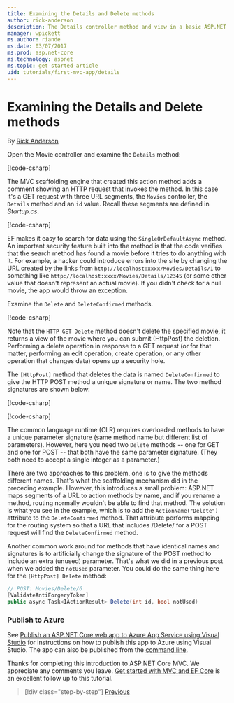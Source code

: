 ```yaml
---
title: Examining the Details and Delete methods
author: rick-anderson
description: The Details controller method and view in a basic ASP.NET Core MVC app.
manager: wpickett
ms.author: riande
ms.date: 03/07/2017
ms.prod: asp.net-core
ms.technology: aspnet
ms.topic: get-started-article
uid: tutorials/first-mvc-app/details
---
```

# Examining the Details and Delete methods

By [Rick Anderson](https://twitter.com/RickAndMSFT)

Open the Movie controller and examine the `Details` method:

[!code-csharp[](start-mvc/sample/MvcMovie/Controllers/MoviesController.cs?name=snippet_details)]

The MVC scaffolding engine that created this action method adds a comment showing an HTTP request that invokes the method. In this case it's a GET request with three URL segments, the `Movies` controller, the `Details` method and an `id` value. Recall these segments are defined in *Startup.cs*.

[!code-csharp[](start-mvc/sample/MvcMovie/Startup.cs?highlight=5&name=snippet_1)]

EF makes it easy to search for data using the `SingleOrDefaultAsync` method. An important security feature built into the method is that the code verifies that the search method has found a movie before it tries to do anything with it. For example, a hacker could introduce errors into the site by changing the URL created by the links from `http://localhost:xxxx/Movies/Details/1` to something like  `http://localhost:xxxx/Movies/Details/12345` (or some other value that doesn't represent an actual movie). If you didn't check for a null movie, the app would throw an exception.

Examine the `Delete` and `DeleteConfirmed` methods.

[!code-csharp[](start-mvc/sample/MvcMovie/Controllers/MoviesController.cs?name=snippet_delete)]

Note that the `HTTP GET Delete` method doesn't delete the specified movie, it returns a view of the movie where you can submit (HttpPost) the deletion. Performing a delete operation in response to a GET request (or for that matter, performing an edit operation, create operation, or any other operation that changes data) opens up a security hole.

The `[HttpPost]` method that deletes the data is named `DeleteConfirmed` to give the HTTP POST method a unique signature or name. The two method signatures are shown below:

[!code-csharp[](start-mvc/sample/MvcMovie/Controllers/MoviesController.cs?name=snippet_delete2)]

[!code-csharp[](start-mvc/sample/MvcMovie/Controllers/MoviesController.cs?name=snippet_delete3)]


The common language runtime (CLR) requires overloaded methods to have a unique parameter signature (same method name but different list of parameters). However, here you need two `Delete` methods -- one for GET and one for POST -- that both have the same parameter signature. (They both need to accept a single integer as a parameter.)

There are two approaches to this problem, one is to give the methods different names. That's what the scaffolding mechanism did in the preceding example. However, this introduces a small problem: ASP.NET maps segments of a URL to action methods by name, and if you rename a method, routing normally wouldn't be able to find that method. The solution is what you see in the example, which is to add the `ActionName("Delete")` attribute to the `DeleteConfirmed` method. That attribute performs mapping for the routing system so that a URL that includes /Delete/ for a POST request will find the `DeleteConfirmed` method.

Another common work around for methods that have identical names and signatures is to artificially change the signature of the POST method to include an extra (unused) parameter. That's what we did in a previous post when we added the `notUsed` parameter. You could do the same thing here for the `[HttpPost] Delete` method:

```csharp
// POST: Movies/Delete/6
[ValidateAntiForgeryToken]
public async Task<IActionResult> Delete(int id, bool notUsed)
```

### Publish to Azure

See [Publish an ASP.NET Core web app to Azure App Service using Visual Studio](xref:tutorials/publish-to-azure-webapp-using-vs) for instructions on how to publish this app to Azure using Visual Studio.  The app can also be published from the [command line](xref:tutorials/publish-to-azure-webapp-using-cli).

Thanks for completing this introduction to ASP.NET Core MVC. We appreciate any comments you leave. [Get started with MVC and EF Core](xref:data/ef-mvc/intro) is an excellent follow up to this tutorial.

>[!div class="step-by-step"]
[Previous](validation.md)
